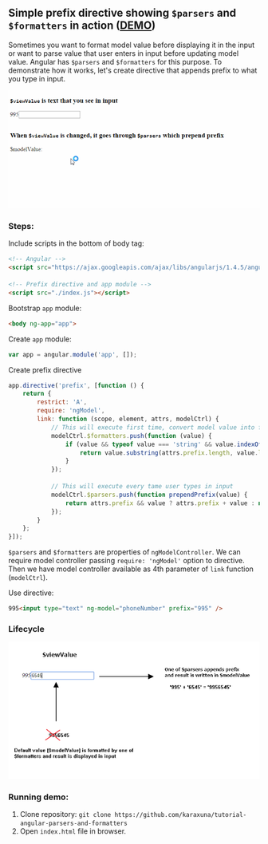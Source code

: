 ## Simple prefix directive showing `$parsers` and `$formatters` in action ([DEMO](http://karaxuna.github.io/tutorial-angular-parsers-and-formatters/))

Sometimes you want to format model value before displaying it in the input or
want to parse value that user enters in input before updating model value. Angular has `$parsers` and `$formatters`
for this purpose. To demonstrate how it works, let's create directive that appends prefix to what you type in
input.

![result](./screens/result.gif)

### Steps:
Include scripts in the bottom of body tag:

```html
<!-- Angular -->
<script src="https://ajax.googleapis.com/ajax/libs/angularjs/1.4.5/angular.min.js"></script>

<!-- Prefix directive and app module -->
<script src="./index.js"></script>
```

Bootstrap `app` module:

```html
<body ng-app="app">
```

Create `app` module:

```javascript
var app = angular.module('app', []);
```

Create prefix directive

```javascript
app.directive('prefix', [function () {
    return {
        restrict: 'A',
        require: 'ngModel',
        link: function (scope, element, attrs, modelCtrl) {
            // This will execute first time, convert model value into format that shall be displayed in input
            modelCtrl.$formatters.push(function (value) {
                if (value && typeof value === 'string' && value.indexOf(modelCtrl.$modelValue) === 0) {
                    return value.substring(attrs.prefix.length, value.length);
                }
            });

            // This will execute every tame user types in input
            modelCtrl.$parsers.push(function prependPrefix(value) {
                return attrs.prefix && value ? attrs.prefix + value : null;
            });
        }
    };
}]);
```

`$parsers` and `$formatters` are properties of `ngModelController`. We can require model controller passing `require: 'ngModel'` option to directive. Then we have model controller available as 4th parameter of `link` function (`modelCtrl`).

Use directive:

```html
995<input type="text" ng-model="phoneNumber" prefix="995" />
```

### Lifecycle

![process](./screens/process.png)

### Running demo:
1. Clone repository: `git clone https://github.com/karaxuna/tutorial-angular-parsers-and-formatters`
2. Open `index.html` file in browser.
